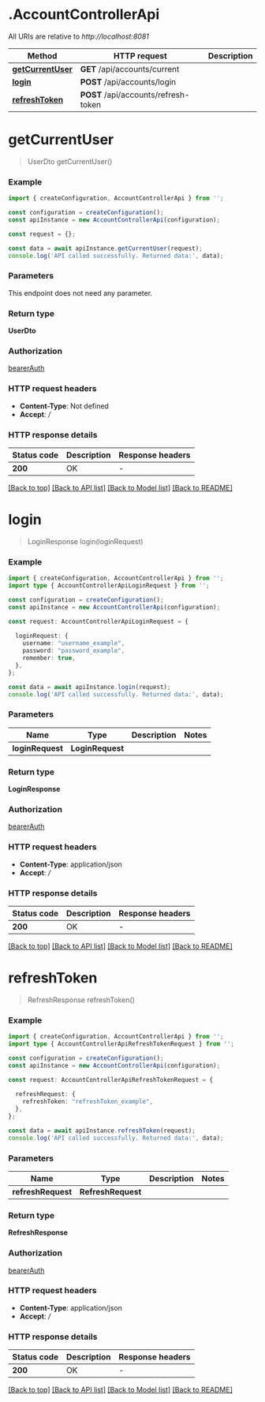 # .AccountControllerApi

All URIs are relative to *http://localhost:8081*

Method | HTTP request | Description
------------- | ------------- | -------------
[**getCurrentUser**](AccountControllerApi.md#getCurrentUser) | **GET** /api/accounts/current | 
[**login**](AccountControllerApi.md#login) | **POST** /api/accounts/login | 
[**refreshToken**](AccountControllerApi.md#refreshToken) | **POST** /api/accounts/refresh-token | 


# **getCurrentUser**
> UserDto getCurrentUser()


### Example


```typescript
import { createConfiguration, AccountControllerApi } from '';

const configuration = createConfiguration();
const apiInstance = new AccountControllerApi(configuration);

const request = {};

const data = await apiInstance.getCurrentUser(request);
console.log('API called successfully. Returned data:', data);
```


### Parameters
This endpoint does not need any parameter.


### Return type

**UserDto**

### Authorization

[bearerAuth](README.md#bearerAuth)

### HTTP request headers

 - **Content-Type**: Not defined
 - **Accept**: */*


### HTTP response details
| Status code | Description | Response headers |
|-------------|-------------|------------------|
**200** | OK |  -  |

[[Back to top]](#) [[Back to API list]](README.md#documentation-for-api-endpoints) [[Back to Model list]](README.md#documentation-for-models) [[Back to README]](README.md)

# **login**
> LoginResponse login(loginRequest)


### Example


```typescript
import { createConfiguration, AccountControllerApi } from '';
import type { AccountControllerApiLoginRequest } from '';

const configuration = createConfiguration();
const apiInstance = new AccountControllerApi(configuration);

const request: AccountControllerApiLoginRequest = {
  
  loginRequest: {
    username: "username_example",
    password: "password_example",
    remember: true,
  },
};

const data = await apiInstance.login(request);
console.log('API called successfully. Returned data:', data);
```


### Parameters

Name | Type | Description  | Notes
------------- | ------------- | ------------- | -------------
 **loginRequest** | **LoginRequest**|  |


### Return type

**LoginResponse**

### Authorization

[bearerAuth](README.md#bearerAuth)

### HTTP request headers

 - **Content-Type**: application/json
 - **Accept**: */*


### HTTP response details
| Status code | Description | Response headers |
|-------------|-------------|------------------|
**200** | OK |  -  |

[[Back to top]](#) [[Back to API list]](README.md#documentation-for-api-endpoints) [[Back to Model list]](README.md#documentation-for-models) [[Back to README]](README.md)

# **refreshToken**
> RefreshResponse refreshToken()


### Example


```typescript
import { createConfiguration, AccountControllerApi } from '';
import type { AccountControllerApiRefreshTokenRequest } from '';

const configuration = createConfiguration();
const apiInstance = new AccountControllerApi(configuration);

const request: AccountControllerApiRefreshTokenRequest = {
  
  refreshRequest: {
    refreshToken: "refreshToken_example",
  },
};

const data = await apiInstance.refreshToken(request);
console.log('API called successfully. Returned data:', data);
```


### Parameters

Name | Type | Description  | Notes
------------- | ------------- | ------------- | -------------
 **refreshRequest** | **RefreshRequest**|  |


### Return type

**RefreshResponse**

### Authorization

[bearerAuth](README.md#bearerAuth)

### HTTP request headers

 - **Content-Type**: application/json
 - **Accept**: */*


### HTTP response details
| Status code | Description | Response headers |
|-------------|-------------|------------------|
**200** | OK |  -  |

[[Back to top]](#) [[Back to API list]](README.md#documentation-for-api-endpoints) [[Back to Model list]](README.md#documentation-for-models) [[Back to README]](README.md)


